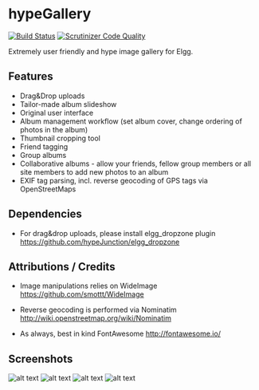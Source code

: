 hypeGallery
===========

[![Build Status](https://travis-ci.org/hypeJunction/hypeGallery.svg?branch=master)](https://travis-ci.org/hypeJunction/hypeGallery) [![Scrutinizer Code Quality](https://scrutinizer-ci.com/g/hypeJunction/hypeGallery/badges/quality-score.png?b=master)](https://scrutinizer-ci.com/g/hypeJunction/hypeGallery/?branch=master)

Extremely user friendly and hype image gallery for Elgg.

## Features ##

* Drag&Drop uploads
* Tailor-made album slideshow
* Original user interface
* Album management workflow (set album cover, change ordering of photos in the album)
* Thumbnail cropping tool
* Friend tagging
* Group albums
* Collaborative albums - allow your friends, fellow group members or all site members to add new photos to an album
* EXIF tag parsing, incl. reverse geocoding of GPS tags via OpenStreetMaps


## Dependencies

* For drag&drop uploads, please install elgg_dropzone plugin
https://github.com/hypeJunction/elgg_dropzone


## Attributions / Credits ##

* Image manipulations relies on WideImage
https://github.com/smottt/WideImage

* Reverse geocoding is performed via Nominatim
http://wiki.openstreetmap.org/wiki/Nominatim

* As always, best in kind FontAwesome
http://fontawesome.io/


## Screenshots ##

![alt text](https://raw.github.com/hypeJunction/hypeGallery/master/screenshots/manage.png "Album management")
![alt text](https://raw.github.com/hypeJunction/hypeGallery/master/screenshots/uploads.png "Upload workflow")
![alt text](https://raw.github.com/hypeJunction/hypeGallery/master/screenshots/tagging.png "Tagging workflow")
![alt text](https://raw.github.com/hypeJunction/hypeGallery/master/screenshots/slideshow.png "Slideshow")
